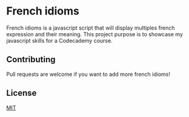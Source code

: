 # French idioms

French idioms is a javascript script that will display multiples french expression and their meaning.
This project purpose is to showcase my javascript skills for a Codecademy course.

## Contributing

Pull requests are welcome if you want to add more french idioms!

## License

[MIT](https://choosealicense.com/licenses/mit/)
